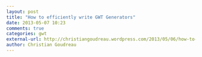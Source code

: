 ```yaml
---
layout: post
title: "How to efficiently write GWT Generators"
date: 2013-05-07 10:23
comments: true
categories: gwt
external-url: http://christiangoudreau.wordpress.com/2013/05/06/how-to-efficiently-write-gwt-generators/ 
author: Christian Goudreau
---
```

